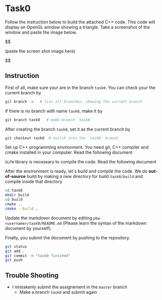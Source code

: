 # Task0

Follow the instruction below to build the attached C++ code. This code will display an OpenGL window showing a triangle.  Take a screenshot of the window and paste the image below.  

$$$$$$

(paste the screen shot image here)

$$$$$$



## Instruction 

First of all, make sure your are in the branch `task0`.  You can check your the current branch by

```bash
git branch -a   # list all branches, showing the current branch 
```

If there is no branch with name `task0`, make it by

```bash
git branch task0   # make branch `task0`
```

After creating the branch `task0`, set it as the current branch by

```bash
git checkout task0  # switch into the `task0` branch
```


Set up C++ programming environment. You need git, C++ compiler and cmake installed in your computer. Read the following document 


`GLFW` library is necessary to compile the code. Read the following document


After the environment is ready, let's build and compile the code. We do **out-of-source** build by making a new directory for build `task0/build` and compile inside that directory
```bash
cd task0
mkdir build
cd build
cmake .. 
cmake --build .
```

Update the markdown document by editing `pba-<username>/task0/README.md` (Please learn the syntax of the markdown document by yourself).  

Finally, you submit the document by pushing to the repository. 

```bash
git status
git add .
git commit -m "task0 finished"
git push
```


## Trouble Shooting

- I mistakenly submit the assignement in the `master` branch
  - Make a branch `task0` and submit again








